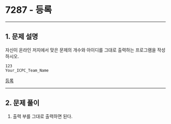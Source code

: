 # 7287 -  등록

<hr/>

## 1. 문제 설명

자신이 온라인 저지에서 맞은 문제의 개수와 아이디를 그대로 출력하는 프로그램을 작성하시오.

```
123
Your_ICPC_Team_Name
```

[등록](<https://www.acmicpc.net/problem/7287>)

------

## 2. 문제 풀이

1. 출력 부를 그대로 출력하면 된다.
